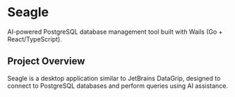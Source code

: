 # Seagle

AI-powered PostgreSQL database management tool built with Wails (Go + React/TypeScript).

## Project Overview

Seagle is a desktop application similar to JetBrains DataGrip, designed to connect to PostgreSQL databases and perform queries using AI assistance.
